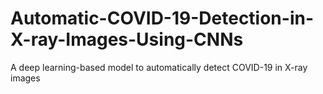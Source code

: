 # Automatic-COVID-19-Detection-in-X-ray-Images-Using-CNNs
A deep learning-based model to automatically detect COVID-19 in X-ray images
